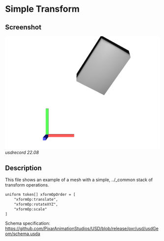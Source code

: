 # Simple Transform

## Screenshot

![screenshot](screenshots/simple_transform_usdrecord_22.08.png)
_usdrecord 22.08_

## Description

This file shows an example of a mesh with a simple, ../_common stack of transform operations.

```usda
uniform token[] xformOpOrder = [
    "xformOp:translate",
    "xformOp:rotateXYZ",
    "xformOp:scale"
]
```

Schema specification: <https://github.com/PixarAnimationStudios/USD/blob/release/pxr/usd/usdGeom/schema.usda>
